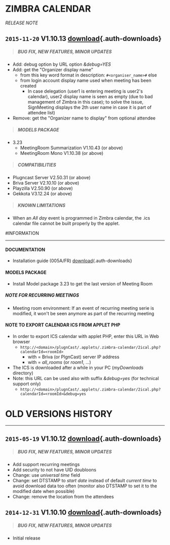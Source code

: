 # ZIMBRA CALENDAR
*RELEASE NOTE*

## `2015-11-20` V1.10.13 [download](applets/connector-zimbra-V1.10.13/delivery/zimbra-calendar-V1.10.13.saz){.auth-downloads}   
>##### **BUG FIX, NEW FEATURES, MINOR UPDATES**
- Add: debug option by URL option *&debug=YES*
- Add: get the "Organizer display name" 
	- from this key word format in description: ```#<organiser_name>#``` else  
	- from login account display name used when meeting has been created   
		- In case delegation (user1 is entering meeting is user2's calendar), user2 display name is seen as empty (due to bad management of Zimbra in this case); to solve the issue, SignMeeting displays the 2th user name in case it is part of attendee list)
- Remove: get the "Organizer name to display" from optional attendee
>##### **MODELS PACKAGE**
- 3.23
	- MeetingRoom Summarization V1.10.43 (or above)
	- MeetingRoom Mono V1.10.38 (or above)   
>##### **COMPATIBILITIES**
- Plugncast Server V2.50.31 (or above)
- Briva Server V2.10.10 (or above)
- Playzilla V2.50.90 (or above)
- Gekkota V3.12.24 (or above)
>##### **KNOWN LIMITATIONS**
- When an *All day* event is programmed in Zimbra calendar, the .ics calendar file cannot be built properly by the applet.

#INFORMATION
***********************************************************************
#### **DOCUMENTATION**  
- Installation guide (005A/FR) [download](applets/connector-zimbra-V1.10.13/delivery/zimbra-calendar-user-manual-005A_en.pdf){.auth-downloads} 	
#### **MODELS PACKAGE**
- Install Model package 3.23 to get the last version of Meeting Room   
##### **NOTE FOR RECURRING MEETINGS**
- Meeting room environment: If an event of recurring meeting serie is modified, it won't be seen anymore as part of the recurring meeting
#### **NOTE TO EXPORT CALENDAR ICS FROM APPLET PHP**
- In order to export ICS calendar with applet PHP, enter this URL in Web browser  
	- ```http://<domain>/plugnCast/.applets/.zimbra-calendar/2ical.php?calendarId=<roomId>```
		- with <domain> = Briva (or PlgnCast) server IP address
		- with <roomId> = *all_rooms* (or *room1*, ...)   
- The ICS is downloaded after a while in your PC (*myDownloads* directory)
- Note: this URL can be used also with suffix *&debug=yes* (for technical support only)
   - ```http://<domain>/plugnCast/.applets/.zimbra-calendar/2ical.php?calendarId=<roomId>&debug=yes```
   
# OLD VERSIONS HISTORY
*********************************************************************************************************

## `2015-05-19` V1.10.12 [download](applets/bs-wa-zimbra-V1.10.12/zimbra-calendar-V1.10.12.saz){.auth-downloads}   
>##### **BUG FIX, NEW FEATURES, MINOR UPDATES**
- Add support recurring meetings
- Add security to not have UID doubloons
- Change: use *universal time* field
- Change: set DTSTAMP to *start date* instead of default *current time* to avoid download data too often (monitor also DTSTAMP to set it to the modified date when possible)
- Change: remove the location from the attendees

## `2014-12-31` V1.10.10 [download](applets/bs-wa-zimbra-V1.10.10/zimbra-calendar-V1.10.10.saz){.auth-downloads}   
>##### **BUG FIX, NEW FEATURES, MINOR UPDATES**
- Initial release
